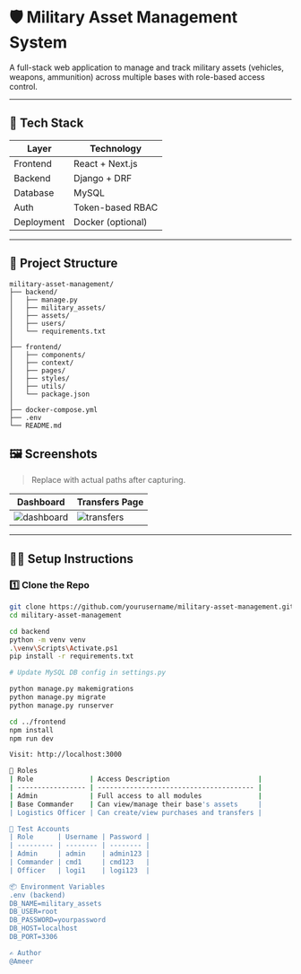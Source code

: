 # 🛡️ Military Asset Management System

A full-stack web application to manage and track military assets (vehicles, weapons, ammunition) across multiple bases with role-based access control.

---

## 🚀 Tech Stack

| Layer     | Technology         |
|-----------|--------------------|
| Frontend  | React + Next.js    |
| Backend   | Django + DRF       |
| Database  | MySQL              |
| Auth      | Token-based RBAC   |
| Deployment| Docker (optional)  |

---

## 📂 Project Structure

```
military-asset-management/
├── backend/                        
│   ├── manage.py
│   ├── military_assets/           
│   ├── assets/                    
│   ├── users/                     
│   └── requirements.txt
│
├── frontend/                      
│   ├── components/
│   ├── context/
│   ├── pages/
│   ├── styles/
│   ├── utils/
│   └── package.json
│
├── docker-compose.yml            
├── .env                          
└── README.md
```

## 🖼️ Screenshots

> Replace with actual paths after capturing.

| Dashboard | Transfers Page |
|----------|----------------|
| ![dashboard](screenshots/dashboard.png) | ![transfers](screenshots/transfers.png) |

---

## 🧑‍💻 Setup Instructions

### 1️⃣ Clone the Repo

```bash
git clone https://github.com/yourusername/military-asset-management.git
cd military-asset-management

cd backend
python -m venv venv
.\venv\Scripts\Activate.ps1  
pip install -r requirements.txt

# Update MySQL DB config in settings.py

python manage.py makemigrations
python manage.py migrate
python manage.py runserver

cd ../frontend
npm install
npm run dev

Visit: http://localhost:3000

🔐 Roles
| Role              | Access Description                      |
| ----------------- | --------------------------------------- |
| Admin             | Full access to all modules              |
| Base Commander    | Can view/manage their base's assets     |
| Logistics Officer | Can create/view purchases and transfers |

🧪 Test Accounts
| Role      | Username | Password |
| --------- | -------- | -------- |
| Admin     | admin    | admin123 |
| Commander | cmd1     | cmd123   |
| Officer   | logi1    | logi123  |

📦 Environment Variables
.env (backend)
DB_NAME=military_assets
DB_USER=root
DB_PASSWORD=yourpassword
DB_HOST=localhost
DB_PORT=3306

✍️ Author
@Ameer 
